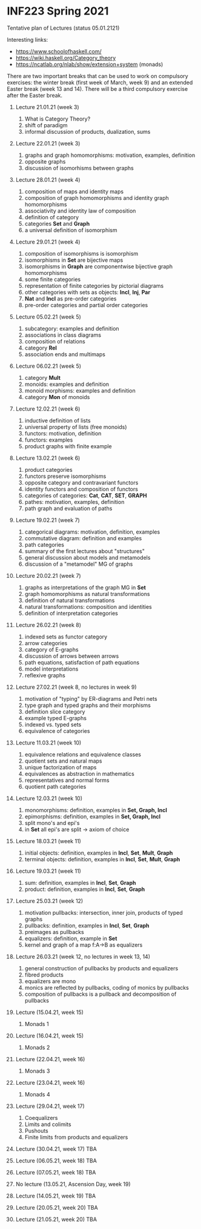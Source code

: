 # INF223 Spring 2021

 Tentative plan of Lectures (status 05.01.2121)
 
 Interesting links:
 - https://www.schoolofhaskell.com/
 - https://wiki.haskell.org/Category_theory
 - https://ncatlab.org/nlab/show/extension+system (monads) 
 
 There are two important breaks that can be used to work on compulsory exercises: the winter break (first week of March, week 9) and an extended Easter break (week 13 and 14). There will be a third compulsory exercise after the Easter break. 

1. Lecture 21.01.21 (week 3)

   1. What is Category Theory?  
   1. shift of paradigm  
   1. informal discussion of products, dualization, sums

1. Lecture 22.01.21 (week 3)

   1. graphs and graph homomorphisms: motivation, examples, definition  
   1. opposite graphs  
   1. discussion of isomorhisms between graphs

1. Lecture 28.01.21 (week 4)

   1. composition of maps and identity maps  
   1. composition of graph homomorphisms and identity graph homomorphisms  
   1. associativity and identity law of composition  
   1. definition of category  
   1. categories **Set** and **Graph**  
   1. a universal definition of isomorphism

1. Lecture 29.01.21 (week 4)

   1. composition of isomorphisms is isomorphism  
   1. isomorphisms in **Set** are bijective maps  
   1. isomorphisms in **Graph** are componentwise bijective graph homomorphisms  
   1. some finite categories  
   1. representation of finite categories by pictorial diagrams  
   1. other categories with sets as objects: **Incl**, **Inj**, **Par**  
   1. **Nat** and **Incl** as pre-order categories  
   1. pre-order categories and partial order categories

1. Lecture 05.02.21 (week 5)

   1. subcategory: examples and definition  
   1. associations in class diagrams  
   1. composition of relations  
   1. category **Rel** 
   1. association ends and multimaps

1. Lecture 06.02.21 (week 5)

   1. category **Mult**  
   1. monoids: examples and definition  
   1. monoid morphisms: examples and definition  
   1. category **Mon** of monoids

1. Lecture 12.02.21 (week 6)

   1. inductive definition of lists  
   1. universal property of lists (free monoids)  
   1. functors: motivation, definition  
   1. functors: examples  
   1. product graphs with finite example

1. Lecture 13.02.21 (week 6)

   1. product categories  
   1. functors preserve isomorphisms  
   1. opposite category and contravariant functors  
   1. identity functors and composition of functors  
   1. categories of categories: **Cat**, **CAT**, **SET**, **GRAPH**  
   1. pathes: motivation, examples, definition  
   1. path graph and evaluation of paths

1. Lecture 19.02.21 (week 7)

   1. categorical diagrams: motivation, definition, examples  
   1. commutative diagram: definition and examples  
   1. path categories  
   1. summary of the first lectures about "structures"  
   1. general discussion about models and metamodels  
   1. discussion of a "metamodel" MG of graphs

1. Lecture 20.02.21 (week 7)
   
   1. graphs as interpretations of the graph MG in **Set**  
   1. graph homomorphisms as natural transformations  
   1. definition of natural transformations  
   1. natural transformations: composition and identities  
   1. definition of interpretation categories

1. Lecture 26.02.21 (week 8)

   1. indexed sets as functor category  
   1. arrow categories  
   1. category of E-graphs  
   1. discussion of arrows between arrows  
   1. path equations, satisfaction of path equations  
   1. model interpretations  
   1. reflexive graphs

1. Lecture 27.02.21 (week 8, no lectures in week 9) 

   1. motivation of "typing" by ER-diagrams and Petri nets  
   1. type graph and typed graphs and their morphisms  
   1. definition slice category  
   1. example typed E-graphs  
   1. indexed vs. typed sets  
   1. equivalence of categories

1. Lecture 11.03.21 (week 10)

   1. equivalence relations and equivalence classes  
   1. quotient sets and natural maps  
   1. unique factorization of maps  
   1. equivalences as abstraction in mathematics  
   1. representatives and normal forms  
   1. quotient path categories

1. Lecture 12.03.21 (week 10)

   1. monomorphisms: definition, examples in **Set, Graph, Incl**  
   1. epimorphisms: definition, examples in **Set, Graph, Incl**  
   1. split mono's and epi's  
   1. in **Set** all epi's are split -> axiom of choice

1. Lecture 18.03.21 (week 11)

   1. initial objects: definition, examples in **Incl**, **Set**, **Mult**, **Graph**  
   1. terminal objects: definition, examples in **Incl**, **Set**, **Mult**, **Graph**

1. Lecture 19.03.21 (week 11)

   1. sum: definition, examples in **Incl**, **Set**, **Graph**  
   1. product: definition, examples in **Incl**, **Set**, **Graph**

1. Lecture 25.03.21 (week 12)

   1. motivation pullbacks: intersection, inner join, products of typed graphs  
   1. pullbacks: definition, examples in **Incl**, **Set**, **Graph**  
   1. preimages as pullbacks  
   1. equalizers: definition, example in **Set**  
   1. kernel and graph of a map f:A->B as equalizers

1. Lecture 26.03.21 (week 12, no lectures in week 13, 14)

   1. general construction of pullbacks by products and equalizers  
   1. fibred products  
   1. equalizers are mono  
   1. monics are reflected by pullbacks, coding of monics by pullbacks  
   1. composition of pullbacks is a pullback and decomposition of pullbacks

1. Lecture (15.04.21, week 15)

   1. Monads 1
   
1. Lecture (16.04.21, week 15) 

   1. Monads 2
   

1. Lecture (22.04.21, week 16) 

   1. Monads 3
   
1. Lecture (23.04.21, week 16) 

   1. Monads 4
   

1. Lecture (29.04.21, week 17) 

   1. Coequalizers
   1. Limits and colimits
   1. Pushouts
   1. Finite limits from products and equalizers
   

1. Lecture (30.04.21, week 17) TBA

1. Lecture (06.05.21, week 18) TBA

1. Lecture (07.05.21, week 18) TBA

1. No lecture (13.05.21, Ascension Day, week 19) 

1. Lecture (14.05.21, week 19) TBA

1. Lecture (20.05.21, week 20) TBA

1. Lecture (21.05.21, week 20) TBA



